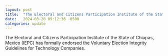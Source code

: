 ```yaml
---
layout: post
title:  "The Electoral and Citizens Participation Institute of the State of Chiapas, Mexico (IEPC) formally endorses the guidelines"
date:   2024-03-20 09:12:36 -0500
categories: update
---
```


The Electoral and Citizens Participation Institute of the State of Chiapas, Mexico (IEPC) has formally endorsed the Voluntary Election Integrity Guidelines for Technology Companies. 

